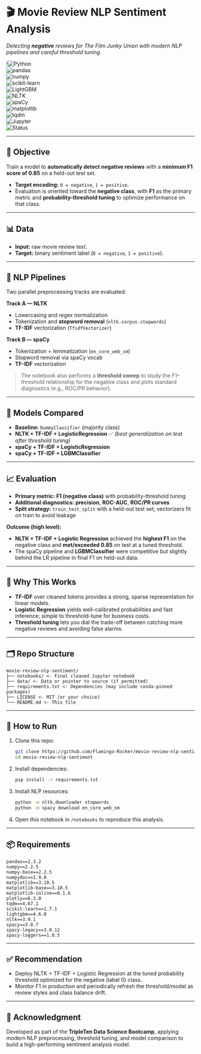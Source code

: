# 🎬 Movie Review NLP Sentiment Analysis
*Detecting **negative** reviews for The Film Junky Union with modern NLP pipelines and careful threshold tuning.*

!![Python](https://img.shields.io/badge/Python-3.10-blue?logo=python)  
![pandas](https://img.shields.io/badge/pandas-EDA-green?logo=pandas)  
![numpy](https://img.shields.io/badge/numpy-Numerical-blue?logo=numpy)  
![scikit-learn](https://img.shields.io/badge/scikit--learn-ML-orange?logo=scikit-learn)  
![LightGBM](https://img.shields.io/badge/LightGBM-Boosting-green)  
![NLTK](https://img.shields.io/badge/NLTK-Text%20Processing-yellow)  
![spaCy](https://img.shields.io/badge/spaCy-NLP-8A2BE2)  
![matplotlib](https://img.shields.io/badge/matplotlib-Visualization-orange)  
![tqdm](https://img.shields.io/badge/tqdm-ProgressBars-yellow)  
![Jupyter](https://img.shields.io/badge/Jupyter-Notebook-orange?logo=jupyter)  
![Status](https://img.shields.io/badge/Status-Completed-brightgreen)

---

## 📌 Objective
Train a model to **automatically detect negative reviews** with a **minimum F1 score of 0.85** on a held-out test set.

- **Target encoding:** `0 = negative`, `1 = positive`.
- Evaluation is oriented toward the **negative class**, with **F1** as the primary metric and **probability-threshold tuning** to optimize performance on that class.

---

## 📊 Data
- **Input:** raw movie review text.
- **Target:** binary sentiment label (`0 = negative`, `1 = positive`).

---

## 🧹 NLP Pipelines
Two parallel preprocessing tracks are evaluated:

**Track A — NLTK**
- Lowercasing and regex normalization
- Tokenization and **stopword removal** (`nltk.corpus.stopwords`)
- **TF-IDF** vectorization (`TfidfVectorizer`)

**Track B — spaCy**
- Tokenization + lemmatization (`en_core_web_sm`)
- Stopword removal via spaCy vocab
- **TF-IDF** vectorization

> The notebook also performs a **threshold sweep** to study the F1–threshold relationship for the negative class and plots standard diagnostics (e.g., ROC/PR behavior).

---

## 🤖 Models Compared
- **Baseline:** `DummyClassifier` (majority class)
- **NLTK + TF-IDF + LogisticRegression** ✅ *(best generalization on test after threshold tuning)*
- **spaCy + TF-IDF + LogisticRegression**
- **spaCy + TF-IDF + LGBMClassifier**

---

## 📈 Evaluation
- **Primary metric:** **F1 (negative class)** with probability-threshold tuning
- **Additional diagnostics:** **precision**, **ROC-AUC**, **ROC/PR curves**
- **Split strategy:** `train_test_split` with a held-out test set; vectorizers fit on train to avoid leakage

**Outcome (high level):**
- **NLTK + TF-IDF + Logistic Regression** achieved the **highest F1** on the negative class and **met/exceeded 0.85** on test at a tuned threshold.
- The spaCy pipeline and **LGBMClassifier** were competitive but slightly behind the LR pipeline in final F1 on held-out data.

---

## 🧠 Why This Works
- **TF-IDF** over cleaned tokens provides a strong, sparse representation for linear models.
- **Logistic Regression** yields well-calibrated probabilities and fast inference; simple to threshold-tune for business costs.
- **Threshold tuning** lets you dial the trade-off between catching more negative reviews and avoiding false alarms.

---

## 🗂 Repo Structure
```
movie-review-nlp-sentiment/
├── notebooks/ <- Final cleaned Jupyter notebook
├── data/ <- Data or pointer to source (if permitted)
├── requirements.txt <- Dependencies (may include conda-pinned packages)
├── LICENSE <- MIT (or your choice)
└── README.md <- This file
```

---

## 🚀 How to Run
1. Clone this repo:
    ```bash
    git clone https://github.com/Flamingo-Rocker/movie-review-nlp-sentiment.git
    cd movie-review-nlp-sentiment
2. Install dependencies:
    ```bash
    pip install -r requirements.txt
3. Install NLP resources:
    ```bash
    python -m nltk.downloader stopwords
    python -m spacy download en_core_web_sm
4. Open this notebook in `/notebooks` to reproduce this analysis.

---

## 📦 Requirements
```
pandas==2.3.2
numpy==2.2.5
numpy-base==2.2.5            
numpydoc==1.9.0            
matplotlib==3.10.5           
matplotlib-base==3.10.5           
matplotlib-inline==0.1.6        
plotly==6.3.0       
tqdm==4.67.1
scikit-learn==1.7.1
lightgbm==4.6.0
nltk==3.9.1
spacy==3.8.7
spacy-legacy==3.0.12
spacy-loggers==1.0.5
```

---

## ✅ Recommendation
- Deploy NLTK + TF-IDF + Logistic Regression at the tuned probability threshold optimized for the negative (label 0) class.
- Monitor F1 in production and periodically refresh the threshold/model as review styles and class balance drift.

---

## 🙏 Acknowledgment
Developed as part of the **TripleTen Data Science Bootcamp**, applying modern NLP preprocessing, threshold tuning, and model comparison to build a high-performing sentiment analysis model.
